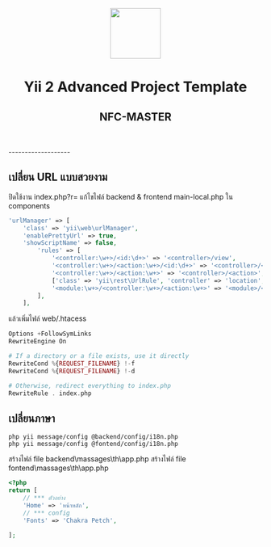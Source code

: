 <p align="center">
    <a href="#" target="_blank">
        <img src="https://avatars0.githubusercontent.com/u/993323" height="100px">
    </a>
    <h1 align="center">Yii 2 Advanced Project Template</h1>
    <h2 align="center">NFC-MASTER</h2>
    <br>
</p>
-------------------

## เปลี่ยน URL แบบสวยงาม 
ปิดใช้งาน index.php?r=
แก้ไขไฟล์ backend & frontend main-local.php ใน components
```php
'urlManager' => [
    'class' => 'yii\web\urlManager',
    'enablePrettyUrl' => true,
    'showScriptName' => false,
        'rules' => [
            '<controller:\w+>/<id:\d+>' => '<controller>/view',
            '<controller:\w+>/<action:\w+>/<id:\d+>' => '<controller>/<action>',
            '<controller:\w+>/<action:\w+>' => '<controller>/<action>',
            ['class' => 'yii\rest\UrlRule', 'controller' => 'location', 'except' => ['delete', 'GET', 'HEAD', 'POST', 'OPTIONS'], 'pluralize' => false],
            '<module:\w+>/<controller:\w+>/<action:\w+>' => '<module>/<controller>/<action>',
        ],
    ],
```

แล้วเพิ่มไฟล์ web/.htacess 
```php
Options +FollowSymLinks
RewriteEngine On

# If a directory or a file exists, use it directly
RewriteCond %{REQUEST_FILENAME} !-f
RewriteCond %{REQUEST_FILENAME} !-d

# Otherwise, redirect everything to index.php
RewriteRule . index.php

```
 
## เปลี่ยนภาษา
```
php yii message/config @backend/config/i18n.php
php yii message/config @fontend/config/i18n.php
```
สร้างไฟล์ file backend\massages\th\app.php
สร้างไฟล์ file fontend\massages\th\app.php

```php
<?php
return [
    // *** ตัวอย่าง
    'Home' => 'หน้าหลัก',
    // *** config
    'Fonts' => 'Chakra Petch',

];
```
